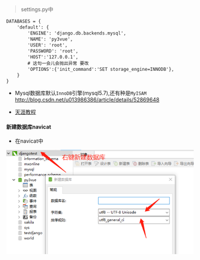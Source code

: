 > settings.py中

```
DATABASES = {
    'default': {
        'ENGINE': 'django.db.backends.mysql',
        'NAME': 'py3vue',
        'USER': 'root',
        'PASSWORD': 'root',
        'HOST':'127.0.0.1',
        # 这句一会儿会抛出异常 要改
        'OPTIONS':{'init_command':'SET storage_engine=INNODB'},
    }
}
```
- Mysql数据库默认`InnoDB`引擎(mysql5.7),还有种是`MyISAM`
<http://blog.csdn.net/u013986386/article/details/52869648>

- [天涯教程](https://www.jianshu.com/p/da847259c7e3)

#### 新建数据库navicat
- 在navicat中

![](/assets/database.png)
